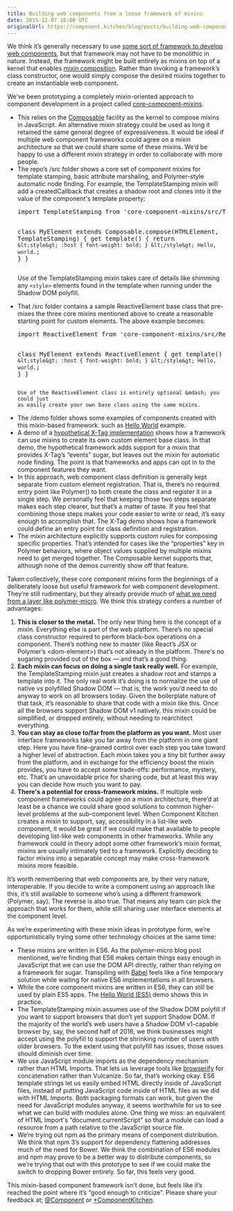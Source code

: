 ```yaml
---
title: Building web components from a loose framework of mixins
date: 2015-12-07 16:00 UTC
originalUrl: https://component.kitchen/blog/posts/building-web-components-from-a-loose-framework-of-mixins
---
```


<p>
  We think it&rsquo;s generally necessary to use
  <a
    href="/posts/2015/10-26-nobody-writes-production-web-components-in-vanilla-js-so-using-a-framework-makes-total-sense.html"
    >some sort of framework to develop web components</a
  >, but that framework may not have to be monolithic in nature. Instead, the
  framework might be built entirely as mixins on top of a kernel that enables
  <a
    href="/posts/2015/11-30-composing-mixins-to-make-a-solid-foundation-for-web-components.html"
    >mixin composition</a
  >. Rather than invoking a framework&rsquo;s class constructor, one would
  simply compose the desired mixins together to create an instantiable web
  component.
</p>
<p>
  We&rsquo;ve been prototyping a completely mixin-oriented approach to component
  development in a project called
  <a href="https://github.com/ComponentKitchen/core-component-mixins"
    >core-component-mixins</a
  >.
</p>
<ul>
  <li>
    This relies on the
    <a href="https://github.com/ComponentKitchen/Composable">Composable</a>
    facility as the kernel to compose mixins in JavaScript. An alternative mixin
    strategy could be used as long it retained the same general degree of
    expressiveness. It would be ideal if multiple web component frameworks could
    agree on a mixin architecture so that we could share some of these mixins.
    We&rsquo;d be happy to use a different mixin strategy in order to
    collaborate with more people.
  </li>
  <li>
    The repo&rsquo;s /src folder shows a core set of component mixins for
    template stamping, basic attribute marshaling, and Polymer-style automatic
    node finding. For example, the TemplateStamping mixin will add a
    createdCallback that creates a shadow root and clones into it the value of
    the component's template property:
    <pre>
import TemplateStamping from 'core-component-mixins/src/TemplateStamping';

class MyElement extends Composable.compose(HTMLElement, TemplateStamping) {
  get template() {
    return `
      &lt;style&gt;
      :host {
        font-weight: bold;
      }
      &lt;/style&gt;
      Hello, world.
    `;
  }
}
    </pre>
    Use of the TemplateStamping mixin takes care of details like shimming any
    <code>&lt;style&gt;</code> elements found in the template when running under
    the Shadow DOM polyfill.
  </li>
  <li>
    That /src folder contains a sample ReactiveElement base class that pre-mixes
    the three core mixins mentioned above to create a reasonable starting point
    for custom elements. The above example becomes:
    <pre>
import ReactiveElement from 'core-component-mixins/src/ReactiveElement';

class MyElement extends ReactiveElement {
  get template() {
    return `
      &lt;style&gt;
      :host {
        font-weight: bold;
      }
      &lt;/style&gt;
      Hello, world.
    `;
  }
}
    </pre>

    Use of the ReactiveElement class is entirely optional &mdash; you could just
    as easily create your own base class using the same mixins.
  </li>
  <li>
    The /demo folder shows some examples of components created with this
    mixin-based framework. such as
    <a
      href="https://github.com/ComponentKitchen/core-component-mixins/tree/master/demos/Hello%20World"
      >Hello World</a
    >
    example.
  </li>
  <li>
    A demo of a
    <a
      href="https://github.com/ComponentKitchen/core-component-mixins/tree/master/demos/X-Tag"
      >hypothetical X-Tag implementation</a
    >
    shows how a framework can use mixins to create its own custom element base
    class. In that demo, the hypothetical framework adds support for a mixin
    that provides X-Tag&rsquo;s &ldquo;events&rdquo; sugar, but leaves out the
    mixin for automatic node finding. The point is that frameworks and apps can
    opt in to the component features they want.
  </li>
  <li>
    In this approach, web component class definition is generally kept separate
    from custom element registration. That is, there&rsquo;s no required entry
    point like Polymer() to both create the class and register it in a single
    step. We personally feel that keeping those two steps separate makes each
    step clearer, but that&rsquo;s a matter of taste. If you feel that combining
    those steps makes your code easier to write or read, it&rsquo;s easy enough
    to accomplish that. The X-Tag demo shows how a framework could define an
    entry point for class definition and registration.
  </li>
  <li>
    The mixin architecture explicitly supports custom rules for composing
    specific properties. That&rsquo;s intended for cases like the
    &ldquo;properties&rdquo; key in Polymer behaviors, where object values
    supplied by multiple mixins need to get merged together. The Composable
    kernel supports that, although none of the demos currently show off that
    feature.
  </li>
</ul>
<p>
  Taken collectively, these core component mixins form the beginnings of a
  deliberately loose but useful framework for web component development.
  They&rsquo;re still rudimentary, but they already provide much of
  <a
    href="/posts/2015/11-02-an-evaluation-of-polymer-micro-as-a-minimal-web-component-framework.html"
    >what we need from a layer like polymer-micro</a
  >. We think this strategy confers a number of advantages:
</p>
<ol>
  <li>
    <strong>This is closer to the metal.</strong>
    The only new thing here is the concept of a mixin. Everything else is part
    of the web platform. There&rsquo;s no special class constructor required to
    perform black-box operations on a component. There&rsquo;s nothing new to
    master (like React&rsquo;s JSX or Polymer&rsquo;s &lt;dom-element&gt;)
    that&rsquo;s not already in the platform. There's no sugaring provided out
    of the box &mdash; and that&rsquo;s a good thing.
  </li>
  <li>
    <strong>Each mixin can focus on doing a single task really well.</strong>
    For example, the TemplateStamping mixin just creates a shadow root and
    stamps a template into it. The only real work it&rsquo;s doing is to
    normalize the use of native vs polyfilled Shadow DOM &mdash;&nbsp;that is,
    the work you&rsquo;d need to do anyway to work on all browsers today. Given
    the boilerplate nature of that task, it&rsquo;s reasonable to share that
    code with a mixin like this. Once all the browsers support Shadow DOM v1
    natively, this mixin could be simplified, or dropped entirely, without
    needing to rearchitect everything.
  </li>
  <li>
    <strong>You can stay as close to/far from the platform as you want.</strong>
    Most user interface frameworks take you far away from the platform in one
    giant step. Here you have fine-grained control over each step you take
    toward a higher level of abstraction. Each mixin takes you a tiny bit
    further away from the platform, and in exchange for the efficiency boost the
    mixin provides, you have to accept some trade-offs: performance, mystery,
    etc. That&rsquo;s an unavoidable price for sharing code, but at least this
    way you can decide how much you want to pay.
  </li>
  <li>
    <strong>There's a potential for cross-framework mixins.</strong>
    If multiple web component frameworks could agree on a mixin architecture,
    there&rsquo;d at least be a chance we could share good solutions to common
    higher-level problems at the sub-component level. When Component Kitchen
    creates a mixin to support, say, accessibility in a list-like web component,
    it would be great if we could make that available to people developing
    list-like web components in other frameworks. While any framework could in
    theory adopt some other framework&rsquo;s mixin format, mixins are usually
    intimately tied to a framework. Explicitly deciding to factor mixins into a
    separable concept may make cross-framework mixins more feasible.
  </li>
</ol>
<p>
  It&rsquo;s worth remembering that web components are, by their very nature,
  interoperable. If you decide to write a component using an approach like this,
  it&rsquo;s still available to someone who&rsquo;s using a different framework
  (Polymer, say). The reverse is also true. That means any team can pick the
  approach that works for them, while still sharing user interface elements at
  the component level.
</p>
<p>
  As we&rsquo;re experimenting with these mixin ideas in prototype form,
  we&rsquo;re opportunistically trying some other technology choices at the same
  time:
</p>
<ul>
  <li>
    These mixins are written in ES6. As the polymer-micro blog post mentioned,
    we&rsquo;re finding that ES6 makes certain things easy enough in JavaScript
    that we can use the DOM API directly, rather than relying on a framework for
    sugar. Transpiling with
    <a href="https://babeljs.io/">Babel</a>
    feels like a fine temporary solution while waiting for native ES6
    implementations in all browsers.
  </li>
  <li>
    While the core component mixins are written in ES6, they can still be used
    by plain ES5 apps. The
    <a
      href="https://github.com/ComponentKitchen/core-component-mixins/tree/master/demos/Hello%20World%20(ES5)"
      >Hello World (ES5)</a
    >
    demo shows this in practice.
  </li>
  <li>
    The TemplateStamping mixin assumes use of the Shadow DOM polyfill if you
    want to support browsers that don&rsquo;t yet support Shadow DOM. If the
    majority of the world&rsquo;s web users have a Shadow DOM v1-capable browser
    by, say, the second half of 2016, we think businesses might accept using the
    polyfill to support the shrinking number of users with older browsers. To
    the extent using that polyfill has issues, those issues should diminish over
    time.
  </li>
  <li>
    We use JavaScript module imports as the dependency mechanism rather than
    HTML Imports. That lets us leverage tools like
    <a href="http://browserify.org/">browserify</a>
    for concatenation rather than Vulcanize. So far, that&rsquo;s working okay.
    ES6 template strings let us easily embed HTML directly inside of JavaScript
    files, instead of putting JavaScript code inside of HTML files as we did
    with HTML Imports. Both packaging formats can work, but given the need for
    JavaScript modules anyway, it seems worthwhile for us to see what we can
    build with modules alone. One thing we miss: an equivalent of HTML
    Import&#39;s &ldquo;document.currentScript&rdquo; so that a module can load
    a resource from a path relative to the JavaScript source file.
  </li>
  <li>
    We&rsquo;re trying out npm as the primary means of component distribution.
    We think that npm 3&rsquo;s support for dependency flattening addresses much
    of the need for Bower. We think the combination of ES6 modules and npm may
    prove to be a better way to distribute components, so we&rsquo;re trying
    that out with this prototype to see if we could make the switch to dropping
    Bower entirely. So far, this feels very good.
  </li>
</ul>
<p>
  This mixin-based component framework isn&rsquo;t done, but feels like
  it&rsquo;s reached the point where it&rsquo;s &ldquo;good enough to
  criticize&rdquo;. Please share your feedback at;
  <a href="https://twitter.com/ComponentK">@Component</a>
  or
  <a href="https://plus.google.com/%2BComponentKitchen">+ComponentKitchen</a>.
</p>
